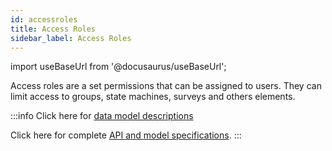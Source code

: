 ```yaml
---
id: accessroles
title: Access Roles
sidebar_label: Access Roles
---
```

import useBaseUrl from '@docusaurus/useBaseUrl';

Access roles are a set permissions that can be assigned to users.
They can limit access to groups, state machines, surveys and others elements.

:::info
Click here for [data model descriptions](/docs/documentation/models/users/model_accessroles)

Click here for complete [API and model specifications](https://www.cotalker.com/swagger/core/?key=woubtjf4olr0t4zgutuwn6scbcm6hd3qh1cgl5obmohpbm3mfublnwcvv67lodgjvd3h86s9ppshtvmf95gepsqh6nizq9liu7f).
:::
